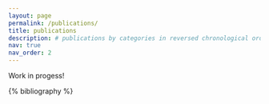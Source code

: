 ```yaml
---
layout: page
permalink: /publications/
title: publications
description: # publications by categories in reversed chronological order. generated by jekyll-scholar.
nav: true
nav_order: 2
---
```


<!-- _pages/publications.md -->
Work in progess!
<div class="publications">

{% bibliography %}

</div>
